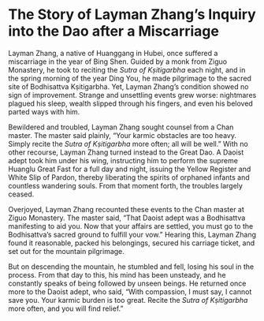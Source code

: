 # The Story of Layman Zhang’s Inquiry into the Dao after a Miscarriage

Layman Zhang, a native of Huanggang in Hubei, once suffered a miscarriage in the year of Bing Shen. Guided by a monk from Ziguo Monastery, he took to reciting the *Sutra of Kṣitigarbha* each night, and in the spring morning of the year Ding You, he made pilgrimage to the sacred site of Bodhisattva Kṣitigarbha. Yet, Layman Zhang’s condition showed no sign of improvement. Strange and unsettling events grew worse: nightmares plagued his sleep, wealth slipped through his fingers, and even his beloved parted ways with him.

Bewildered and troubled, Layman Zhang sought counsel from a Chan master. The master said plainly, “Your karmic obstacles are too heavy. Simply recite the *Sutra of Kṣitigarbha* more often; all will be well.” With no other recourse, Layman Zhang turned instead to the Great Dao. A Daoist adept took him under his wing, instructing him to perform the supreme Huanglu Great Fast for a full day and night, issuing the Yellow Register and White Slip of Pardon, thereby liberating the spirits of orphaned infants and countless wandering souls. From that moment forth, the troubles largely ceased.

Overjoyed, Layman Zhang recounted these events to the Chan master at Ziguo Monastery. The master said, “That Daoist adept was a Bodhisattva manifesting to aid you. Now that your affairs are settled, you must go to the Bodhisattva’s sacred ground to fulfill your vow.” Hearing this, Layman Zhang found it reasonable, packed his belongings, secured his carriage ticket, and set out for the mountain pilgrimage.

But on descending the mountain, he stumbled and fell, losing his soul in the process. From that day to this, his mind has been unsteady, and he constantly speaks of being followed by unseen beings. He returned once more to the Daoist adept, who said, “With compassion, I must say, I cannot save you. Your karmic burden is too great. Recite the *Sutra of Kṣitigarbha* more often, and you will find relief.”